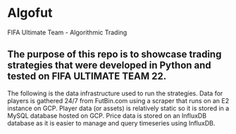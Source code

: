 # Algofut
FIFA Ultimate Team - Algorithmic Trading



## The purpose of this repo is to showcase trading strategies that were developed in Python and tested on FIFA ULTIMATE TEAM 22.

The following is the data infrastructure used to run the strategies.
Data for players is gathered 24/7 from FutBin.com using a scraper that runs on an E2 instance on GCP.
Player data (or assets) is relatively static so it is stored in a MySQL database hosted on GCP.
Price data is stored on an InfluxDB database as it is easier to manage and query timeseries using InfluxDB.



